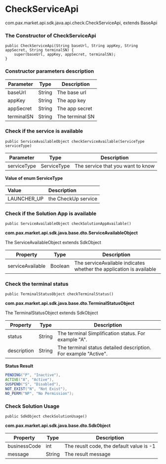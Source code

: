 # CheckServiceApi

com.pax.market.api.sdk.java.api.check.CheckServiceApi, extends BaseApi

### The Constructor of CheckServiceApi

```
public CheckServiceApi(String baseUrl, String appKey, String appSecret, String terminalSN) {
    super(baseUrl, appKey, appSecret, terminalSN);
}
```

### Constructor parameters description

| Parameter  | Type   | Description     |
| ---------- | ------ | --------------- |
| baseUrl    | String | The base url    |
| appKey     | String | The app key     |
| appSecret  | String | The app secret  |
| terminalSN | String | The terminal SN |

### Check if the service is available

```
public ServiceAvailableObject checkServiceAvailable(ServiceType serviceType)
```

| Parameter   | Type   | Description             |
| ----------- | ------ | ----------------------- |
| serviceType | ServiceType | The service that you want to know |

**Value of enum ServiceType**

| Value | Description |
|:---- |:----|
|LAUNCHER_UP|the CheckUp service|

### Check if the Solution App is available

```
public ServiceAvailableObject checkSolutionAppAvailable()
```

**com.pax.market.api.sdk.java.base.dto.ServiceAvailableObject**

The ServiceAvailableObject extends SdkObject

| Property         | Type    | Description                                                  |
| ---------------- | ------- | ------------------------------------------------------------ |
| serviceAvailable | Boolean | The serviceAvailable indicates whether the application is available |

### Check the terminal status

```
public TerminalStatusObject checkTerminalStatus()
```

**com.pax.market.api.sdk.java.base.dto.TerminalStatusObject**

The TerminalStatusObject extends SdkObject

| Property    | Type   | Description                                                  |
| ----------- | ------ | ------------------------------------------------------------ |
| status      | String | The terminal Simplification status. For example "A".         |
| description | String | The terminal status detailed description. For example "Active". |

**Status  Result**

```java
PENDING("P", "Inactive"),
ACTIVE("A", "Active"),
SUSPEND("S", "Disabled"),
NOT_EXIST("N", "Not Exist"),
NO_PERM("NP", "No Permission");
```

### Check Solution Usage

```
public SdkObject checkSolutionUsage()
```

**com.pax.market.api.sdk.java.base.dto.SdkObject**

| Property     | Type   | Description                              |
| ------------ | ------ | ---------------------------------------- |
| businessCode | int    | The reuslt code, the default value is -1 |
| message      | String | The result message                       |